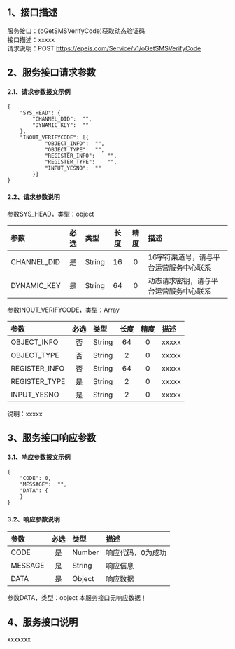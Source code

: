 ## 1、接口描述  
服务接口：(oGetSMSVerifyCode)获取动态验证码  
接口描述：xxxxx  
请求说明：POST https://epeis.com/Service/v1/oGetSMSVerifyCode  
  
## 2、服务接口请求参数  
#### 2.1、请求参数报文示例  
~~~  
{
	"SYS_HEAD":	{
		"CHANNEL_DID":	"",
		"DYNAMIC_KEY":	""
	},
	"INOUT_VERIFYCODE":	[{
			"OBJECT_INFO":	"",
			"OBJECT_TYPE":	"",
			"REGISTER_INFO":	"",
			"REGISTER_TYPE":	"",
			"INPUT_YESNO":	""
		}]
}  
~~~  
#### 2.2、请求参数说明  
参数SYS_HEAD，类型：object  
  
| 参数 | 必选 | 类型 | 长度 | 精度 | 描述 |  
| :----------------- | :----: | :-------- | :----: | :----: | :---------------- |  
| CHANNEL_DID | 是 | String | 16 | 0 | 16字符渠道号，请与平台运营服务中心联系 |  
| DYNAMIC_KEY | 是 | String | 64 | 0 | 动态请求密钥，请与平台运营服务中心联系 |  
  
参数INOUT_VERIFYCODE，类型：Array  
  
| 参数              | 必选 | 类型     | 长度 | 精度 | 描述             |  
| :----------------- | :----: | :-------- | :----: | :----: | :---------------- |  
| OBJECT_INFO |  否  | String   | 64 | 0 | xxxxx |  
| OBJECT_TYPE |  否  | String   | 2 | 0 | xxxxx |  
| REGISTER_INFO |  否  | String   | 64 | 0 | xxxxx |  
| REGISTER_TYPE |  是  | String   | 2 | 0 | xxxxx |  
| INPUT_YESNO |  是  | String   | 2 | 0 | xxxxx |  
  
说明：xxxxx  
  
## 3、服务接口响应参数  
#### 3.1、响应参数报文示例  
~~~  
{
	"CODE":	0,
	"MESSAGE":	"",
	"DATA":	{
	}
}  
~~~  
#### 3.2、响应参数说明  
  
| 参数              | 必选 | 类型     | 描述             |  
| :----------------- | :----: | :-------- | :---------------- |  
| CODE | 是 | Number | 响应代码，0为成功 |  
| MESSAGE | 是 | String | 响应信息 |  
| DATA | 是 | Object | 响应数据 |  
  
参数DATA，类型：object 本服务接口无响应数据！  
## 4、服务接口说明  
xxxxxxx  
